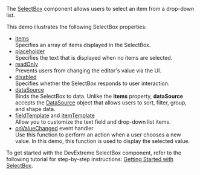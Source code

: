 The [SelectBox](/Documentation/ApiReference/UI_Components/dxSelectBox/) component allows users to select an item from a drop-down list.
<!--split-->

This demo illustrates the following  SelectBox properties:

- [items](/Documentation/ApiReference/UI_Components/dxSelectBox/Configuration/#items)    
Specifies an array of items displayed in the SelectBox.
- [placeholder](/Documentation/ApiReference/UI_Components/dxSelectBox/Configuration/#placeholder)       
Specifies the text that is displayed when no items are selected.
- [readOnly](/Documentation/ApiReference/UI_Components/dxSelectBox/Configuration/#readOnly)     
Prevents users from changing the editor's value via the UI.
- [disabled](/Documentation/ApiReference/UI_Components/dxSelectBox/Configuration/#disabled)        
Specifies whether the SelectBox responds to user interaction.
- [dataSource](/Documentation/ApiReference/UI_Components/dxSelectBox/Configuration/#dataSource)        
Binds the SelectBox to data. Unlike the **items** property, **dataSource** accepts the [DataSource](/Documentation/ApiReference/Data_Layer/DataSource/) object that allows users to sort, filter, group, and shape data.
- [fieldTemplate](/Documentation/ApiReference/UI_Components/dxSelectBox/Configuration/#fieldTemplate) and [itemTemplate](/Documentation/ApiReference/UI_Components/dxSelectBox/Configuration/#itemTemplate)       
Allow you to customize the text field and drop-down list items.
- [onValueChanged](/Documentation/ApiReference/UI_Components/dxSelectBox/Configuration/#onValueChanged) event handler      
Use this function to perform an action when a user chooses a new value. In this demo, this function is used to display the selected value.

To get started with the DevExtreme SelectBox component, refer to the following tutorial for step-by-step instructions: [Getting Started with SelectBox](/Documentation/Guide/UI_Components/SelectBox/Getting_Started_with_SelectBox/).